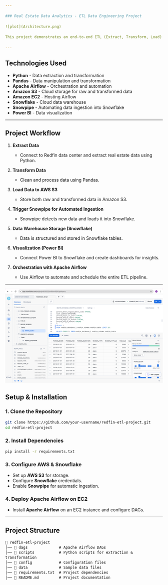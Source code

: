 ```yaml
---

### Real Estate Data Analytics - ETL Data Engineering Project

![plot](Architecture.png)

This project demonstrates an end-to-end ETL (Extract, Transform, Load) data engineering pipeline for Redfin real estate data. The pipeline utilizes **Apache Airflow, AWS (S3, EC2), Snowflake, Snowpipe, and Power BI** to extract, transform, and visualize real estate insights.

---
```


## Technologies Used
- **Python** - Data extraction and transformation
- **Pandas** - Data manipulation and transformation
- **Apache Airflow** - Orchestration and automation
- **Amazon S3** - Cloud storage for raw and transformed data
- **Amazon EC2** - Hosting Airflow
- **Snowflake** - Cloud data warehouse
- **Snowpipe** - Automating data ingestion into Snowflake
- **Power BI** - Data visualization

---

## Project Workflow
1. **Extract Data**  
   - Connect to Redfin data center and extract real estate data using Python.

2. **Transform Data**  
   - Clean and process data using Pandas.

3. **Load Data to AWS S3**  
   - Store both raw and transformed data in Amazon S3.

4. **Trigger Snowpipe for Automated Ingestion**  
   - Snowpipe detects new data and loads it into Snowflake.

5. **Data Warehouse Storage (Snowflake)**  
   - Data is structured and stored in Snowflake tables.

6. **Visualization (Power BI)**  
   - Connect Power BI to Snowflake and create dashboards for insights.

7. **Orchestration with Apache Airflow**  
   - Use Airflow to automate and schedule the entire ETL pipeline.

---

![plot](snowflake.png)

## Setup & Installation
### 1. Clone the Repository
```bash
git clone https://github.com/your-username/redfin-etl-project.git
cd redfin-etl-project
```

### 2. Install Dependencies
```bash
pip install -r requirements.txt
```

### 3. Configure AWS & Snowflake
- Set up **AWS S3** for storage.
- Configure **Snowflake** credentials.
- Enable **Snowpipe** for automatic ingestion.

### **4. Deploy Apache Airflow on EC2**
- Install **Apache Airflow** on an EC2 instance and configure DAGs.

---

## **Project Structure**
```
📂 redfin-etl-project
│── 📂 dags              # Apache Airflow DAGs
│── 📂 scripts           # Python scripts for extraction & transformation
│── 📂 config            # Configuration files
│── 📂 data              # Sample data files
│── 📄 requirements.txt  # Project dependencies
│── 📄 README.md         # Project documentation
```



